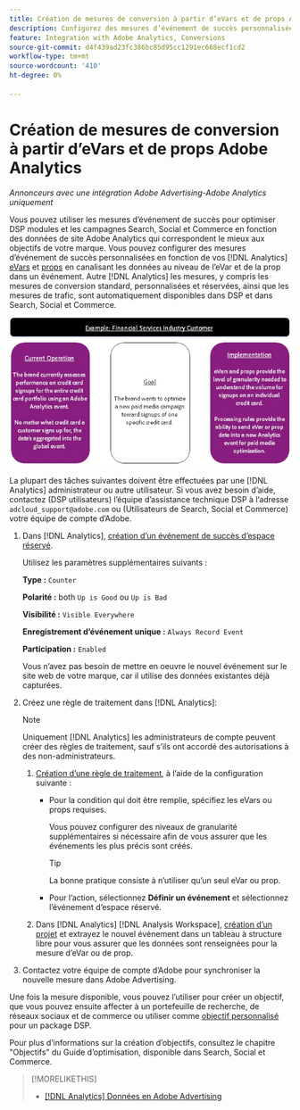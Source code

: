 ```yaml
---
title: Création de mesures de conversion à partir d’eVars et de props Adobe Analytics
description: Configurez des mesures d’événement de succès personnalisées à l’aide de données au niveau de l’eVar et de la prop.
feature: Integration with Adobe Analytics, Conversions
source-git-commit: d4f439ad23fc386bc85d95cc1291ec668ecf1cd2
workflow-type: tm+mt
source-wordcount: '410'
ht-degree: 0%

---
```


# Création de mesures de conversion à partir d’eVars et de props Adobe Analytics

*Annonceurs avec une intégration Adobe Advertising-Adobe Analytics uniquement*

Vous pouvez utiliser les mesures d’événement de succès pour optimiser DSP modules et les campagnes Search, Social et Commerce en fonction des données de site Adobe Analytics qui correspondent le mieux aux objectifs de votre marque. Vous pouvez configurer des mesures d’événement de succès personnalisées en fonction de vos [!DNL Analytics] [eVars](https://experienceleague.adobe.com/docs/analytics/components/dimensions/evar.html) et [props](https://experienceleague.adobe.com/docs/analytics/components/dimensions/prop.html) en canalisant les données au niveau de l’eVar et de la prop dans un événement. Autre [!DNL Analytics] les mesures, y compris les mesures de conversion standard, personnalisées et réservées, ainsi que les mesures de trafic, sont automatiquement disponibles dans DSP et dans Search, Social et Commerce.

![Exemple d’utilisation](/help/integrations/assets/a4adc-conversion-evar-example.jpg "Exemple d’utilisation")

La plupart des tâches suivantes doivent être effectuées par une [!DNL Analytics] administrateur ou autre utilisateur. Si vous avez besoin d’aide, contactez (DSP utilisateurs) l’équipe d’assistance technique DSP à l’adresse `adcloud_support@adobe.com` ou (Utilisateurs de Search, Social et Commerce) votre équipe de compte d’Adobe.

1. Dans [!DNL Analytics], [création d’un événement de succès d’espace réservé](https://experienceleague.adobe.com/docs/analytics/admin/admin-tools/manage-report-suites/edit-report-suite/conversion-variables/success-events/success-event.html?lang=en).

   Utilisez les paramètres supplémentaires suivants :

   **Type :** `Counter`

   **Polarité :**  both `Up is Good` ou `Up is Bad`

   **Visibilité :** `Visible Everywhere`

   **Enregistrement d’événement unique :** `Always Record Event`

   **Participation :** `Enabled`

   Vous n’avez pas besoin de mettre en oeuvre le nouvel événement sur le site web de votre marque, car il utilise des données existantes déjà capturées.

1. Créez une règle de traitement dans [!DNL Analytics]:

   >[!NOTE]
   >
   >Uniquement [!DNL Analytics] les administrateurs de compte peuvent créer des règles de traitement, sauf s’ils ont accordé des autorisations à des non-administrateurs.

   1. [Création d’une règle de traitement](https://experienceleague.adobe.com/docs/analytics/admin/admin-tools/manage-report-suites/edit-report-suite/report-suite-general/c-processing-rules/c-processing-rules-configuration/t-processing-rules.html?lang=en), à l’aide de la configuration suivante :

      * Pour la condition qui doit être remplie, spécifiez les eVars ou props requises.

        Vous pouvez configurer des niveaux de granularité supplémentaires si nécessaire afin de vous assurer que les événements les plus précis sont créés.

        >[!TIP]
        >
        >La bonne pratique consiste à n’utiliser qu’un seul eVar ou prop.

      * Pour l’action, sélectionnez **Définir un événement** et sélectionnez l’événement d’espace réservé.

   1. Dans [!DNL Analytics] [!DNL Analysis Workspace], [création d’un projet](https://experienceleague.adobe.com/docs/analytics/analyze/analysis-workspace/home.html) et extrayez le nouvel événement dans un tableau à structure libre pour vous assurer que les données sont renseignées pour la mesure d’eVar ou de prop.

1. Contactez votre équipe de compte d’Adobe pour synchroniser la nouvelle mesure dans Adobe Advertising.

Une fois la mesure disponible, vous pouvez l’utiliser pour créer un objectif, que vous pouvez ensuite affecter à un portefeuille de recherche, de réseaux sociaux et de commerce ou utiliser comme [objectif personnalisé](/help/dsp/optimization/custom-goal-about.md) pour un package DSP.

Pour plus d’informations sur la création d’objectifs, consultez le chapitre &quot;Objectifs&quot; du Guide d’optimisation, disponible dans Search, Social et Commerce.

>[!MORELIKETHIS]
>
>* [[!DNL Analytics] Données en Adobe Advertising](/help/integrations/analytics/analytics-data-in-advertising.md)
<!--
>* [](/help/search-social-commerce/admin/conversion-metrics/ ????????)
-->